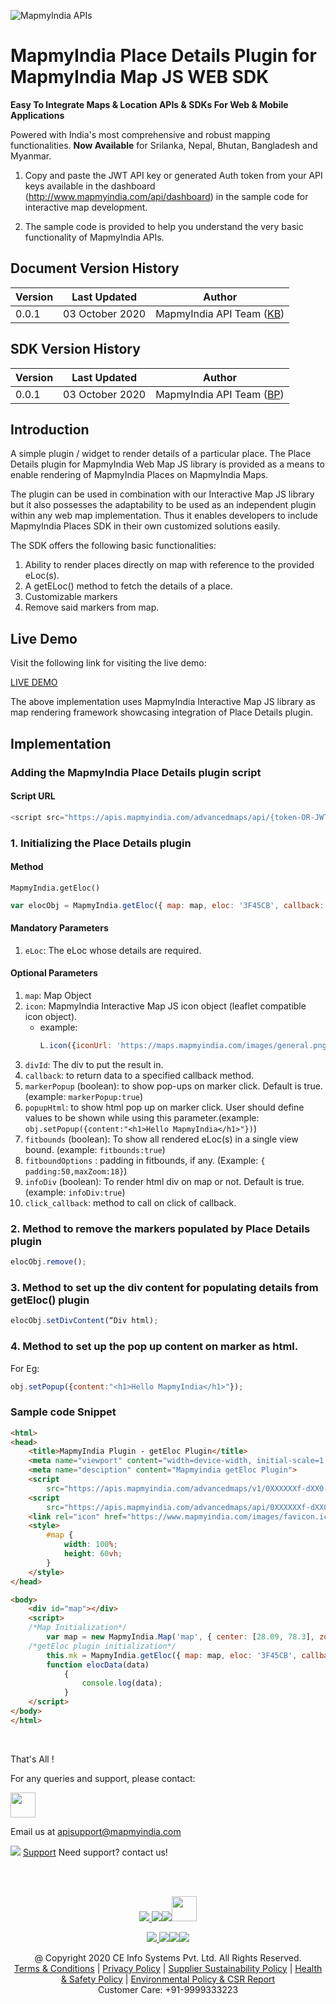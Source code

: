 ![MapmyIndia APIs](https://www.mapmyindia.com/api/img/mapmyindia-api.png)


# MapmyIndia Place Details Plugin for MapmyIndia Map JS WEB SDK

**Easy To Integrate Maps & Location APIs & SDKs For Web & Mobile Applications**

Powered with India's most comprehensive and robust mapping functionalities.
**Now Available**  for Srilanka, Nepal, Bhutan, Bangladesh and Myanmar.

1. Copy and paste the JWT API key or generated Auth token from your API keys available in the dashboard (http://www.mapmyindia.com/api/dashboard) in the sample code for interactive map development. 

2. The sample code is provided to help you understand the very basic functionality of MapmyIndia APIs. 

## Document Version History

| Version | Last Updated | Author |
| ---- | ---- | ---- |
| 0.0.1 | 03 October 2020 | MapmyIndia API Team ([KB](https://github.com/kunalbharti)) |


## SDK Version History

| Version | Last Updated | Author |
| ---- | ---- | ---- |
| 0.0.1 | 03 October 2020 | MapmyIndia API Team ([BP](https://github.com/balmukandpathak)) |

## Introduction

A simple plugin / widget to render details of a particular place. The Place Details plugin for MapmyIndia Web Map JS library is provided as a means to enable rendering of MapmyIndia Places on MapmyIndia Maps. 

The plugin can be used in combination with our Interactive Map JS library but it also possesses the adaptability to be used as an independent plugin within any web map implementation. Thus it enables developers to include MapmyIndia Places SDK in their own customized solutions easily.

The SDK offers the following basic functionalities: 
1. Ability to render places directly on map with reference to the provided eLoc(s).
2. A getELoc() method to fetch the details of a place.
3. Customizable markers
4. Remove said markers from map.


## Live Demo

Visit the following link for visiting the live demo: 

[LIVE DEMO](https://www.mapmyindia.com/api/advanced-maps/doc/sample/mapmyindia-maps-geteloc-plugin)

The above implementation uses MapmyIndia Interactive Map JS library as map rendering framework showcasing integration of Place Details plugin.

## Implementation

### Adding the MapmyIndia Place Details plugin script

#### Script URL

```js
<script src="https://apis.mapmyindia.com/advancedmaps/api/{token-OR-JWT-key}/map_sdk_plugins"></script>
```

### 1. Initializing the Place Details plugin

#### Method

`MapmyIndia.getEloc()`

```js
var elocObj = MapmyIndia.getEloc({ map: map, eloc: '3F45CB', callback: elocData });
```

#### Mandatory Parameters
1. `eLoc`: The eLoc whose details are required.

#### Optional Parameters
1. `map`: Map Object
2. `icon`: MapmyIndia Interactive Map JS icon object 
    (leaflet compatible icon object).
    - example: 
        ```js
        L.icon({iconUrl: 'https://maps.mapmyindia.com/images/general.png'});
        ```
3. `divId`: The div to put the result in.
4. `callback`: to return data to a specified callback method.
5. `markerPopup` (boolean): to show pop-ups on marker click. Default is true.(example: `markerPopup:true`)
6. `popupHtml`: to show html pop up on marker click. User should define values to be shown while using this parameter.(example: `obj.setPopup({content:"<h1>Hello MapmyIndia</h1>"})`)
7. `fitbounds` (boolean): To show all rendered eLoc(s) in a single view bound. (example: `fitbounds:true`)
8. `fitboundOptions` : padding in fitbounds, if any. (Example: `{ padding:50,maxZoom:18}`)
9. `infoDiv` (boolean): To render html div on map or not. Default is true. (example: `infoDiv:true`)
10. `click_callback`: method to call on click of callback. 

### 2. Method to remove the markers populated by Place Details plugin

```js
elocObj.remove();
```

### 3. Method to set up the div content for populating details from getEloc() plugin

```js
elocObj.setDivContent(“Div html);
```
### 4. Method to set up the pop up content on marker as html.
For Eg:

```js
obj.setPopup({content:"<h1>Hello MapmyIndia</h1>"});
```

### Sample code Snippet

```html
<html>
<head>
    <title>MapmyIndia Plugin - getEloc Plugin</title>
    <meta name="viewport" content="width=device-width, initial-scale=1.0">
    <meta name="desciption" content="Mapmyindia getEloc Plugin">
    <script
        src="https://apis.mapmyindia.com/advancedmaps/v1/0XXXXXXf-dXX0-4XX0-8XXa-eXXXXXXXXXX6/map_load?v=1.5"></script>
    <script
        src="https://apis.mapmyindia.com/advancedmaps/api/0XXXXXXf-dXX0-4XX0-8XXa-eXXXXXXXXXX6/map_sdk_plugins"></script>
    <link rel="icon" href="https://www.mapmyindia.com/images/favicon.ico" type="image/x-icon">
    <style>
        #map {
            width: 100%;
            height: 60vh;
        }
    </style>
</head>

<body>
    <div id="map"></div>
    <script>
    /*Map Initialization*/
        var map = new MapmyIndia.Map('map', { center: [28.09, 78.3], zoom: 5, search: false, zoomControl: true, location: false, fullscreen: true, traffic: false, scrollWheelZoom: false });
    /*getEloc plugin initialization*/
        this.mk = MapmyIndia.getEloc({ map: map, eloc: '3F45CB', callback: elocData }); 
        function elocData(data) 
            { 
                console.log(data); 
            }
    </script>
</body>
</html>
```

<br>

That's All !


For any queries and support, please contact: 

[<img src="https://www.mapmyindia.com/images/logo.png" height="40"/> </p>](https://www.mapmyindia.com/api)
Email us at [apisupport@mapmyindia.com](mailto:apisupport@mapmyindia.com)


![](https://www.mapmyindia.com/api/img/icons/support.png)
[Support](https://www.mapmyindia.com/api/index.php#f_cont)
Need support? contact us!

<br></br>

[<p align="center"> <img src="https://www.mapmyindia.com/api/img/icons/stack-overflow.png"/> ](https://stackoverflow.com/questions/tagged/mapmyindia-api)[![](https://www.mapmyindia.com/api/img/icons/blog.png)](http://www.mapmyindia.com/blog/)[![](https://www.mapmyindia.com/api/img/icons/gethub.png)](https://github.com/MapmyIndia)[<img src="https://mmi-api-team.s3.ap-south-1.amazonaws.com/API-Team/npm-logo.one-third%5B1%5D.png" height="40"/> </p>](https://www.npmjs.com/org/mapmyindia) 



[<p align="center"> <img src="https://www.mapmyindia.com/june-newsletter/icon4.png"/> ](https://www.facebook.com/MapmyIndia)[![](https://www.mapmyindia.com/june-newsletter/icon2.png)](https://twitter.com/MapmyIndia)[![](https://www.mapmyindia.com/newsletter/2017/aug/llinkedin.png)](https://www.linkedin.com/company/mapmyindia)[![](https://www.mapmyindia.com/june-newsletter/icon3.png)](https://www.youtube.com/user/MapmyIndia/)




<div align="center">@ Copyright 2020 CE Info Systems Pvt. Ltd. All Rights Reserved.</div>

<div align="center"> <a href="https://www.mapmyindia.com/api/terms-&-conditions">Terms & Conditions</a> | <a href="https://www.mapmyindia.com/about/privacy-policy">Privacy Policy</a> | <a href="https://www.mapmyindia.com/pdf/mapmyIndia-sustainability-policy-healt-labour-rules-supplir-sustainability.pdf">Supplier Sustainability Policy</a> | <a href="https://www.mapmyindia.com/pdf/Health-Safety-Management.pdf">Health & Safety Policy</a> | <a href="https://www.mapmyindia.com/pdf/Environment-Sustainability-Policy-CSR-Report.pdf">Environmental Policy & CSR Report</a>

<div align="center">Customer Care: +91-9999333223</div>
